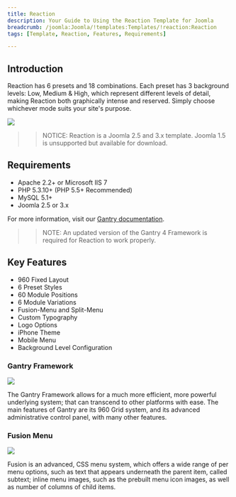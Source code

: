 ```yaml
---
title: Reaction
description: Your Guide to Using the Reaction Template for Joomla
breadcrumb: /joomla:Joomla/!templates:Templates/!reaction:Reaction
tags: [Template, Reaction, Features, Requirements]

---
```


Introduction
-----

Reaction has 6 presets and 18 combinations. Each preset has 3 background levels: Low, Medium & High, which represent different levels of detail, making Reaction both graphically intense and reserved. Simply choose whichever mode suits your site's purpose.

![][theme]

>> NOTICE: Reaction is a Joomla 2.5 and 3.x template. Joomla 1.5 is unsupported but available for download.

Requirements
-----

* Apache 2.2+ or Microsoft IIS 7
* PHP 5.3.10+ (PHP 5.5+ Recommended)
* MySQL 5.1+
* Joomla 2.5 or 3.x

For more information, visit our [Gantry documentation][gantry].

>> NOTE: An updated version of the Gantry 4 Framework is required for Reaction to work properly.

Key Features
-----

* 960 Fixed Layout
* 6 Preset Styles
* 60 Module Positions
* 6 Module Variations
* Fusion-Menu and Split-Menu
* Custom Typography
* Logo Options
* iPhone Theme
* Mobile Menu
* Background Level Configuration

### Gantry Framework

![][framework]

The Gantry Framework allows for a much more efficient, more powerful underlying system; that can transcend to other platforms with ease. The main features of Gantry are its 960 Grid system, and its advanced administrative control panel, with many other features.

### Fusion Menu

![][fusion]

Fusion is an advanced, CSS menu system, which offers a wide range of per menu options, such as text that appears underneath the parent item, called subtext; inline menu images, such as the prebuilt menu icon images, as well as number of columns of child items.

[gantry]: http://gantry.org
[theme]: assets/reaction.jpeg
[framework]: assets/framework.jpg
[style]: assets/style.jpg
[fusion]: assets/fusion.jpg
